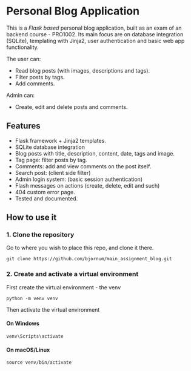 # Personal Blog Application

This is a _Flask based_ personal blog application, built as an exam of an backend course - PRO1002.
Its main focus are on database integration (SQLite), templating with Jinja2, user authentication and basic web app functionality.

The user can:

- Read blog posts (with images, descriptions and tags).
- Filter posts by tags.
- Add comments.

Admin can:

- Create, edit and delete posts and comments.

## Features

- Flask framework + Jinja2 templates.
- SQLite database integration
- Blog posts with title, description, content, date, tags and image.
- Tag page: filter posts by tag.
- Comments: add and view comments on the post itself.
- Search post: (client side filter)
- Admin login system: (basic session authentication)
- Flash messages on actions (create, delete, edit and such)
- 404 custom error page.
- Tested and documented.

## How to use it

### 1. Clone the repository

Go to where you wish to place this repo, and clone it there.

```
git clone https://github.com/bjornum/main_assignment_blog.git
```

### 2. Create and activate a virtual environment

First create the virtual environment - the venv

```
python -m venv venv
```

Then activate the virtual environment

#### On Windows

```
venv\Scripts\activate
```

#### On macOS/Linux

```
source venv/bin/activate
```
